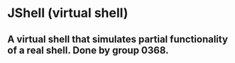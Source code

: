 # JShell (virtual shell)
## A virtual shell that simulates partial functionality of a real shell. Done by group 0368. 